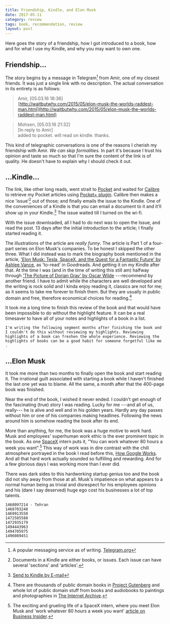 ```yaml
---
title: Friendship, Kindle, and Elon Musk
date: 2017-05-11
category: review
tags: book, recommendation, review
layout: post
---
```


Here goes the story of a friendship,
how I got introduced to a book,
how and for what I use my Kindle, and why you may want to own one.

## Friendship...

The story begins by a message in Telegram[^telegram] from Amir, one of my closest friends. 
It was just a single link with no description. 
The actual conversation in its entirety is as follows:

> Amir, [05.03.16 18:36]  
[http://waitbutwhy.com/2015/05/elon-musk-the-worlds-raddest-man.html](http://waitbutwhy.com/2015/05/elon-musk-the-worlds-raddest-man.html)  

> Mohsen, [05.03.16 21:32]  
[In reply to Amir]  
added to pocket. will read on kindle. thanks.  

This kind of telegraphic conversations is one of the reasons I cherish my friendship with Amir.
*We can skip formalities.*
In part it's because I trust his opinion and taste so much so
that I'm sure the content of the link is of quality.
He doesn't have to explain why I should check it out.

## ...Kindle...

The link, like other long reads, went strait to [Pocket](https://getpocket.com "Pocket is your place to quickly save, discover, and recommend the best, most interesting stories on the Web") and waited for [Calibre](https://calibre-ebook.com/ "calibre - E-book management") 
to retrieve my Pocket articles using 
[Pocket+ plugin](https://github.com/mmagnus/Pocket-Plus-Calibre-Plugin "Pocket+ recipe for Calibre"). 
Calibre then makes a nice 'issue'[^issue] out of those; and finally emails the issue to the Kindle. One of the conveniences of a Kindle is that you can email a document to it and it'll show up in your Kindle.[^send] 
The issue waited till I turned on the wi-fi. 

With the issue downloaded, all I had to do next was to open the Issue, and read the post. 
13 days after the initial introduction to the article; 
I finally started reading it. 

The illustrations of the article are *really funny*. The article is Part 1 of a four-part series on Elon Musk's companies.
To be honest I skipped the other three. What I did instead was to mark the biography book mentioned in the article, ['Elon Musk: Tesla, SpaceX, and the Quest for a Fantastic Future' by Ashlee Vance](
https://www.goodreads.com/book/show/22535480-elon-musk "View the book on Goodreads.com"), as 'to-read' in Goodreads.
And getting it on my Kindle after that. At the time I was (and in the time of writing this still am)
halfway through ['The Picture of Dorian Gray' by Oscar Wilde](https://www.goodreads.com/book/show/5297.The_Picture_of_Dorian_Gray "View the book on Goodreads.com") ---recommend by another friend. I have to admit while the characters are well developed and the writing is rock solid and I kinda enjoy reading it, classics are not for me; as it seems to take me forever to finish them. But they are usually in public domain and free, therefore economical choices for reading.[^gutenberg]

It took me a long time to finish this review of the book and that would have been impossible to do without the highlight feature. It can be a real timesaver to have all of your notes and highlights of a book in a list.

```I'm writing the following segment months after finishing the book and I couldn't do this without reviewing my highlights. Reviewing highlights of a book can freshen the whole experience. Reviewing the highlights of books can be a good habit for someone forgetful like me .```

## ...Elon Musk

It took me more than two months to finally open the book and start reading it.
The irrational guilt associated with starting a book while I haven't finished the last one yet was to blame.
All the same, a month after that the 400-page book was finished.

Near the end of the book, I wished it never ended.
I couldn't get enough of the fascinating (true) story I was reading.
Lucky for me ---and all of us, really--- he is alive and well and in his golden years. Hardly any day passes without him or one of his companies making headlines. Following the news around him is somehow reading the book after its end.


More than anything, for me, the book was a huge motive to work hard. Musk and employees' superhuman work ethic is the ever prominent topic in the book. As one [SpaceX](https://en.wikipedia.com/wiki/SpaceX) intern puts it, "You can work whatever 80 hours a week you want".[^intern] This way of work was in dire contrast with the chill atmosphere portrayed in the book I read before this, [How Google Works](https://www.goodreads.com/book/show/23158207-how-google-works). And all that hard work actually sounded so fulfilling and rewarding. And for a few glorious days I was working more than I ever did.   

There was dark sides to this hardworking startup genius too and the book did not shy away from those at all. Musk's impatience on what appears to a normal human being as trivial and disrespect for his employees opinions and his (dare I say deserved) huge ego cost his businesses a lot of top talents. 

[^telegram]: A popular messaging service as of writing. [Telegram.org](https://telegram.org "Telegram Messenger")  

[^issue]: Documents in a Kindle are either books, or issues. Each issue can have several 'sections' and 'articles'.

[^send]: [Send to Kindle by E-mail](https://www.amazon.com/gp/sendtokindle/email "Amazon.com: Send to Kindle by E-mail")

[^gutenberg]: There are thousands of public domain books in [Project Gutenberg](https://www.gutenberg.org/ "A digital library of free ebooks.") and whole lot of public domain stuff from books and audiobooks to paintings and photographies in [The Internet Archive](https://www.archive.org/ "Internet Archive: Digital Library of Free Books, Movies, Music...").

[^intern]: The exciting and grueling life of a SpaceX intern, where you meet Elon Musk and 'work whatever 80 hours a week you want' [article on  Business Insider](http://www.businessinsider.com/life-on-rocket-road-what-its-like-to-intern-at-spacex-2015-6).

```
1468097214 - Tehran  
1468703248  
1469913550  
1472585588  
1472935179  
1494443963  
1494705975  
1496089451  
```

